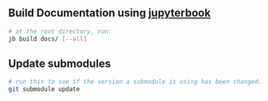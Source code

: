 ## Build Documentation using [jupyterbook](https://jupyterbook.org/)
```bash
# at the root directory, run:
jb build docs/ [--all]
```

## Update submodules
```bash
# run this to see if the version a submodule is using has been changed.
git submodule update
```